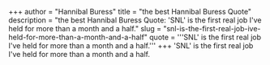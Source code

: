 +++
author = "Hannibal Buress"
title = "the best Hannibal Buress Quote"
description = "the best Hannibal Buress Quote: 'SNL' is the first real job I've held for more than a month and a half."
slug = "snl-is-the-first-real-job-ive-held-for-more-than-a-month-and-a-half"
quote = '''SNL' is the first real job I've held for more than a month and a half.'''
+++
'SNL' is the first real job I've held for more than a month and a half.
